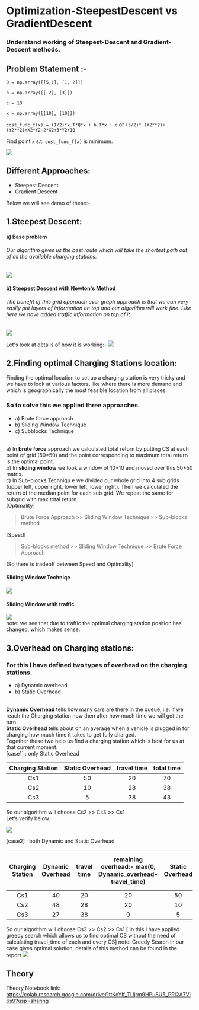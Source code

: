 # Optimization-SteepestDescent vs GradientDescent
<h3>Understand working of Steepest-Descent and Gradient-Descent methods.</h3>

<h2>Problem Statement :-</h1>

`Q = np.array([[5,1], [1, 2]])`

`b = np.array([[-2], [3]])`

`c = 10`

`x = np.array([[10], [10]])`

 `cost_func_f(x) = (1/2)*x.T*Q*x + b.T*x + c` or `(5/2)* (X2**2)+(Y2**2)+X2*Y2-2*X2+3*Y2+10`
 
 Find point `x` s.t. `cost_func_f(x)` is minimum.

<p></p>
<img src="Images/x1_2.gif" />

## Different Approaches: 
 * Steepest Descent
 * Gradient Descent

Below we will see demo of these:-

## 1.Steepest Descent: 
<h4> a) Base problem </h4>
<h6>Our algorithm gives us the best route which will take the shortest path out of all the available charging stations.</h6>
<img src="resources/1.gif" />
<h4> b) Steepest Descent with Newton's Method </h4>
<h6>The benefit of this grid approach over graph approach is that we can very easily put layers of information on top and our algorithm will work fine. Like here we have added traffic information on top of it.</h6>
<img src="resources/2.gif" />

Let's look at details of how it is working:-
<img src="resources/5.gif" />

## 2.Finding optimal Charging Stations location:
Finding the optimal location to set up a charging station is very tricky and we have to look at various factors, like where there is more demand and  which is geographically the most feasible location from all places.
### So to solve this we applied three approaches. 
 * a) Brute force approach
 * b) Sliding Window Technique
 * c) Subblocks Technique

<br>
a) In <b>brute force</b> approach we calculated total return by putting CS at each point of grid (50*50) and the point corresponding to maximum total return is the optimal point.<br>
b) In <b>sliding window</b>  we took a window of 10*10 and moved over this 50*50 matrix.<br>
c) In </b>Sub-blocks Techniqu</b> e we divided our whole grid into 4 sub grids (upper left, upper right, lower left, lower right). Then we calculated the return of the median point for each sub grid. We repeat the same for subgrid with max total return.<br>
[Optimality]<br>

> Brute Force Approach >> Sliding Window Technique >> Sub-blocks method <br>

[Speed]<br>

> Sub-blocks method >> Sliding Window Technique >> Brute Force Approach<br>

(So there is tradeoff between Speed and Optimality)
<h4>Sliding Window Techniqe </h4>
<img src="Images/x1_11.gif" />
<h4>Sliding Window with traffic</h4>
<img src="Images/x1_13.gif" /> <br>
note: we see that due to traffic the optimal charging station position has changed, which makes sense.

## 3.Overhead on Charging stations:
### For this I have defined two types of overhead on the charging stations. 
 * a) Dynamic overhead 
 * b) Static Overhead 
<br>
<b>Dynamic Overhead</b> tells how many cars are there in the queue, i.e. if we reach the Charging station now then after how much time we will get the turn. <br>
<b>Static Overhead</b> tells about on an average when a vehicle is plugged in for charging how much time it takes to get fully charged. <br>
Together these two help us find a charging station which is best for us at that current moment.<br>
[case1] : only Static Overhead


| Charging Station | Static Overhead  | travel time  | total time |
| :---:   | :-: | :-: | :-: |
| Cs1 | 50 | 20 | 70 |
| Cs2 | 10 | 28 | 38 |
| Cs3 | 5 | 38 | 43 |

So our algorithm will choose Cs2 >> Cs3 >> Cs1 <br>
Let’s verify below.

<img src="Images/x1_19.gif" /> <br>

[case2] : both Dynamic and Static Overhead 

| Charging Station | Dynamic Overhead  | travel time  | remaining overhead:- max(0, Dynamic_overhead-travel_time) | Static Overhead | Total Overhead:- rem_overhead + static_overhead | Total time (total_overhead + travel_time |
| :---:   | :-: | :-: | :-: | :-: | :-: | :-: |
| Cs1 | 40 | 20 | 20 | 50 | 70 | 90 |
| Cs2 | 48 | 28 | 20 | 10 | 30 | 58 |
| Cs3 | 27 | 38 | 0 | 5 | 5 | 43 |


So our algorithm will choose Cs3 >> Cs2 >> Cs1 
[ In this I have applied greedy search which allows us to find optimal CS without the need of calculating travel_time of each and every CS]
note: Greedy Search in our case gives optimal solution, details of this method can be found in the report
<img src="Images/x1_16.gif" /> 
## Theory

Theory Notebook link: https://colab.research.google.com/drive/1ttKeYIf_TUjrm9HPu8U5_PRI2A7Vi6s9?usp=sharing
